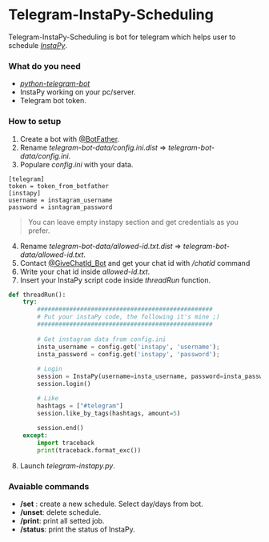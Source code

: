 # Telegram-InstaPy-Scheduling
Telegram-InstaPy-Scheduling is bot for telegram which helps user to schedule [*InstaPy*](https://github.com/timgrossmann/InstaPy).

### What do you need
- [*python-telegram-bot*](https://github.com/python-telegram-bot/python-telegram-bot)
- InstaPy working on your pc/server.
- Telegram bot token.

### How to setup
1. Create a bot with [@BotFather](https://telegram.me/BotFather).
2. Rename *telegram-bot-data/config.ini.dist* => *telegram-bot-data/config.ini*.
3. Populare *config.ini* with your data. 
```
[telegram]
token = token_from_botfather
[instapy]
username = instagram_username
password = isntagram_password
 ```
> You can leave empty instapy section and get credentials as you prefer.
4. Rename *telegram-bot-data/allowed-id.txt.dist* => *telegram-bot-data/allowed-id.txt*.
5. Contact [@GiveChatId_Bot](https://telegram.me/GiveChatId_Bot) and get your chat id with */chatid* command
6. Write your chat id inside *allowed-id.txt*.
7. Insert your InstaPy script code inside *threadRun* function.
```python
def threadRun():
    try:
        #################################################
        # Put your instaPy code, the following it's mine ;)
        #################################################
        
        # Get instagram data from config.ini
        insta_username = config.get('instapy', 'username');
        insta_password = config.get('instapy', 'password');
        
        # Login
        session = InstaPy(username=insta_username, password=insta_password, nogui=True)
        session.login()

        # Like
        hashtags = ["#telegram"]
        session.like_by_tags(hashtags, amount=5)
        
        session.end()
    except:
        import traceback
        print(traceback.format_exc())
```
8. Launch *telegram-instapy.py*.

### Avaiable commands
- **/set** <name> <time>: create a new schedule. Select day/days from bot.
- **/unset**: delete schedule.
- **/print**: print all setted job.
- **/status**: print the status of InstaPy.
